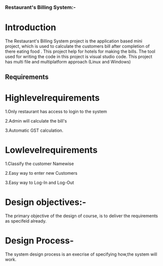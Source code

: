 ### Restaurant's Billing System:-


# Introduction

The Restaurant's Billing System project is the application based mini project, which is used to calculate the customers bill after completion of there eating food . This project help for hotels for making the bills. The tool used for writing the code in this project is visual studio code. This project has multi file and multiplatform approach (Linux and Windows)

## Requirements

# Highlevelrequirements
 1.Only restaurant has access to login to the system 

 2.Admin will calculate the bill's

 3.Automatic GST calculation.

 # Lowlevelrequirements
1.Classify the customer Namewise

2.Easy way to enter new Customers

3.Easy way to Log-In and Log-Out

# Design objectives:-
The primary objective of the design of course, is to deliver the requirements as specifeid already.


# Design Process-
 The system design process is an execrise of specifying how,the system will work.

